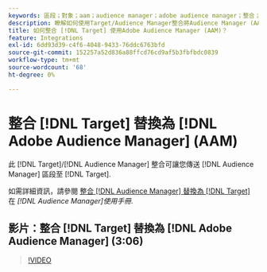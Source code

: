 ```yaml
---
keywords: 區段；對象；aam；audience manager；adobe audience manager；整合；整合
description: 瞭解如何使用Target/Audience Manager整合將Audience Manager (AAM)區段傳送至Adobe Target。
title: 如何整合 [!DNL Target] 使用Adobe Audience Manager (AAM)？
feature: Integrations
exl-id: 6dd93d39-c4f6-4048-9433-76ddc6763bfd
source-git-commit: 152257a52d836a88ffcd76cd9af5b3fbfbdc0839
workflow-type: tm+mt
source-wordcount: '68'
ht-degree: 0%

---
```


# 整合 [!DNL Target] 替換為 [!DNL Adobe Audience Manager] (AAM)

此 [!DNL Target]/[!DNL Audience Manager] 整合可讓您傳送 [!DNL Audience Manager] 區段至 [!DNL Target].

如需詳細資訊，請參閱 [整合 [!DNL Audience Manager] 替換為 [!DNL Target]](https://experienceleague.adobe.com/docs/audience-manager/user-guide/implementation-integration-guides/integration-other-solutions/aam-target-integration.html) 在 *[!DNL Audience Manager]使用手冊*.

## 影片：整合 [!DNL Target] 替換為 [!DNL Adobe Audience Manager] (3:06)

>[!VIDEO](https://video.tv.adobe.com/v/35151)


